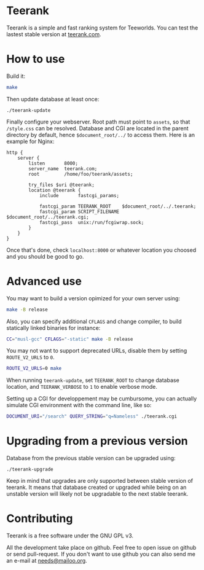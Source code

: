 Teerank
=======

Teerank is a simple and fast ranking system for Teeworlds.  You can
test the lastest stable version at [teerank.com](http://teerank.com/).

How to use
==========

Build it:

```bash
make
```

Then update database at least once:

```
./teerank-update
```

Finally configure your webserver.  Root path must point to `assets`, so
that `/style.css` can be resolved.  Database and CGI are located in the
parent directory by default, hence `$document_root/../` to access them.
Here is an example for Nginx:

```
http {
	server {
		listen       8000;
		server_name  teerank.com;
		root         /home/foo/teerank/assets;

		try_files $uri @teerank;
		location @teerank {
			include       fastcgi_params;

			fastcgi_param TEERANK_ROOT    $document_root/../.teerank;
			fastcgi_param SCRIPT_FILENAME $document_root/../teerank.cgi;
			fastcgi_pass  unix:/run/fcgiwrap.sock;
		}
	}
}
```

Once that's done, check `localhost:8000` or whatever location you
choosed and you should be good to go.

Advanced use
============

You may want to build a version opimized for your own server using:

```bash
make -B release
```

Also, you can specify additional `CFLAGS` and change compiler, to build
statically linked binaries for instance:

```bash
CC="musl-gcc" CFLAGS="-static" make -B release
```

You may not want to support deprecated URLs, disable them by setting
`ROUTE_V2_URLS` to `0`.

```bash
ROUTE_V2_URLS=0 make
```

When running `teerank-update`, set `TEERANK_ROOT` to change database
location, and `TEERANK_VERBOSE` to `1` to enable verbose mode.

Setting up a CGI for developpement may be cumbursome, you can actually
simulate CGI environment with the command line, like so:

```bash
DOCUMENT_URI="/search" QUERY_STRING="q=Nameless" ./teerank.cgi
```

Upgrading from a previous version
=================================

Database from the previous stable version can be upgraded using:

```
./teerank-upgrade
```

Keep in mind that upgrades are only supported between stable version of
teerank.  It means that database created or upgraded while being on an
unstable version will likely not be upgradable to the next stable teerank.

Contributing
============

Teerank is a free software under the GNU GPL v3.

All the development take place on github.  Feel free to open issue on
github or send pull-request.  If you don't want to use github you can
also send me an e-mail at needs@mailoo.org.
